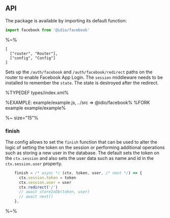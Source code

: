 ## API

The package is available by importing its default function:

```js
import facebook from '@idio/facebook'
```

%~%

```## facebook
[
  ["router", "Router"],
  ["config", "Config"]
]
```

Sets up the `/auth/facebook` and `/auth/facebook/redirect` paths on the router to enable Facebook App Login. The `session` middleware needs to be installed to remember the `state`. The state is destroyed after the redirect.

%TYPEDEF types/index.xml%

%EXAMPLE: example/example.js, ../src => @idio/facebook%
%FORK example example/example%

%~ size="15"%

### finish

The config allows to set the `finish` function that can be used to alter the logic of setting the token on the session or performing additional operations such as storing a new user in the database. The default sets the token on the `ctx.session` and also sets the user data such as name and id in the `ctx.session.user` property.

```js
    finish = /* async */ (ctx, token, user, /* next */) => {
      ctx.session.token = token
      ctx.session.user = user
      ctx.redirect('/')
      // await storeInDb(token, user)
      // await next()
    },
```

%~%
